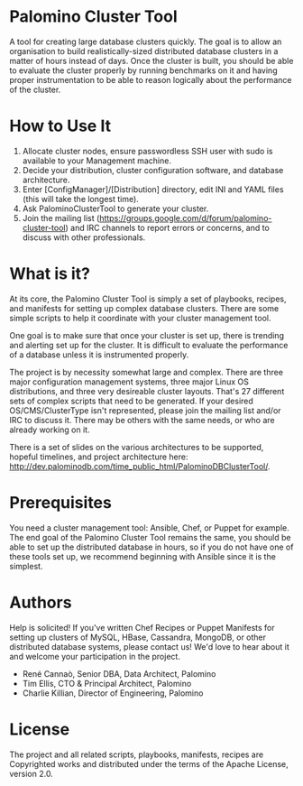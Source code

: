 Palomino Cluster Tool
=====================

A tool for creating large database clusters quickly. The goal is to allow an
organisation to build realistically-sized distributed database clusters in a
matter of hours instead of days. Once the cluster is built, you should be able
to evaluate the cluster properly by running benchmarks on it and having proper
instrumentation to be able to reason logically about the performance of the
cluster.


How to Use It
=============

   1. Allocate cluster nodes, ensure passwordless SSH user with sudo is
      available to your Management machine.
   1. Decide your distribution, cluster configuration software, and database
      architecture.
   1. Enter [ConfigManager]/[Distribution] directory, edit INI and YAML files
      (this will take the longest time).
   1. Ask PalominoClusterTool to generate your cluster.
   1. Join the mailing list
      (https://groups.google.com/d/forum/palomino-cluster-tool) and IRC channels
      to report errors or concerns, and to discuss with other professionals.


What is it?
===========

At its core, the Palomino Cluster Tool is simply a set of playbooks, recipes,
and manifests for setting up complex database clusters. There are some simple
scripts to help it coordinate with your cluster management tool.

One goal is to make sure that once your cluster is set up, there is trending
and alerting set up for the cluster. It is difficult to evaluate the
performance of a database unless it is instrumented properly.

The project is by necessity somewhat large and complex. There are three major
configuration management systems, three major Linux OS distributions, and three
very desireable cluster layouts. That's 27 different sets of complex scripts
that need to be generated. If your desired OS/CMS/ClusterType isn't
represented, please join the mailing list and/or IRC to discuss it. There may
be others with the same needs, or who are already working on it.

There is a set of slides on the various architectures to be supported, hopeful
timelines, and project architecture here:
http://dev.palominodb.com/time_public_html/PalominoDBClusterTool/.


Prerequisites
=============

You need a cluster management tool: Ansible, Chef, or Puppet for example. The
end goal of the Palomino Cluster Tool remains the same, you should be able to
set up the distributed database in hours, so if you do not have one of these
tools set up, we recommend beginning with Ansible since it is the simplest.


Authors
=======

Help is solicited! If you've written Chef Recipes or Puppet Manifests for
setting up clusters of MySQL, HBase, Cassandra, MongoDB, or other distributed
database systems, please contact us! We'd love to hear about it and welcome
your participation in the project.

   * René Cannaò, Senior DBA, Data Architect, Palomino
   * Tim Ellis, CTO & Principal Architect, Palomino
   * Charlie Killian, Director of Engineering, Palomino


License
=======

The project and all related scripts, playbooks, manifests, recipes are Copyrighted
works and distributed under the terms of the Apache License, version 2.0.

